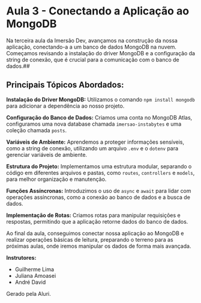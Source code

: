 # Aula 3 - Conectando a Aplicação ao MongoDB

Na terceira aula da Imersão Dev, avançamos na construção da nossa aplicação, conectando-a a um banco de dados MongoDB na nuvem. Começamos revisando a instalação do driver MongoDB e a configuração da string de conexão, que é crucial para a comunicação com o banco de dados.## 

## Principais Tópicos Abordados:

**Instalação do Driver MongoDB:** Utilizamos o comando ```npm install mongodb``` para adicionar a dependência ao nosso projeto.

**Configuração do Banco de Dados:** Criamos uma conta no MongoDB Atlas, configuramos uma nova database chamada ```imersao-instabytes``` e uma coleção chamada ```posts```.

**Variáveis de Ambiente:** Aprendemos a proteger informações sensíveis, como a string de conexão, utilizando um arquivo ```.env``` e o ```dotenv``` para gerenciar variáveis de ambiente.

**Estrutura do Projeto:** Implementamos uma estrutura modular, separando o código em diferentes arquivos e pastas, como ```routes```, ```controllers``` e ```models```, para melhor organização e manutenção.

**Funções Assíncronas:** Introduzimos o uso de ```async``` e ```await``` para lidar com operações assíncronas, como a conexão ao banco de dados e a busca de dados.

**Implementação de Rotas:** Criamos rotas para manipular requisições e respostas, permitindo que a aplicação retorne dados do banco de dados.

Ao final da aula, conseguimos conectar nossa aplicação ao MongoDB e realizar operações básicas de leitura, preparando o terreno para as próximas aulas, onde iremos manipular os dados de forma mais avançada.

**Instrutores:**
- Guilherme Lima
- Juliana Amoasei
- André David

Gerado pela Aluri.